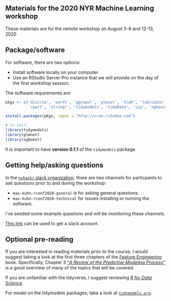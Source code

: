 ## Materials for the 2020 NYR Machine Learning workshop

These materials are for the remote workshop on August 5-6 and 12-13, 2020

## Package/software

For software, there are two options: 

 * Install software locally on your computer
 * Use an RStudio Server Pro instance that we will provide on the day of the first workshop session. 

 The software requirements are: 

 ```r
 pkgs <- c('discrim', 'earth', 'ggrepel', 'glmnet', 'klaR', 'lubridate', 
           'rpart', 'stringr', 'tidymodels', 'timeDate', 'vip', 'xgboost')

install.packages(pkgs, repos = "http://cran.rstudio.com")

# to test: 
library(tidymodels)
library(glmnet)
library(xgboost)
 ```

It is important to have **version 0.1.1** of the `tidymodels` package. 

## Getting help/asking questions

In the [`nyhackr` slack organization](https://nyhackr.org/slack.html), there are two channels for particpants to ask questions prior to and during the workshop:

* `max-kuhn-rconf2020-general` is for asking general questions. 
* `max-kuhn-rconf2020-technical` for issues installing or running the software. 

I've seeded some example questions and will be monitoring these channels. 

[This link](https://join.slack.com/t/nyhackr/shared_invite/zt-ec9zpv85-RT0JTd5fiKxLgo5mGSOriA) can be used to get a slack account. 

## Optional pre-reading

If you are interested in reading materials prior to the course, I would suggest taking a look at the first three chapters of the [Feature Engineering](https://bookdown.org/max/FES) book. Specifically, Chapter 3 ["_A Review of the Predictive Modeling Process_"](https://bookdown.org/max/FES/review-predictive-modeling-process.html) is a good overview of many of the topics that will be covered. 

If you are unfamiliar with the tidyverse, I suggest reviewing [_R for Data Science_](https://r4ds.had.co.nz/). 

For model on the tidymodels packages, take a look at [`tidymodels.org`](https://www.tidymodels.org/).